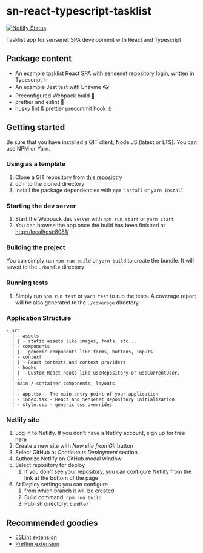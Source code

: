 # sn-react-typescript-tasklist

[![Netlify Status](https://api.netlify.com/api/v1/badges/96f402b6-25af-4cc5-9dd2-6778cf6ab5b0/deploy-status)](https://app.netlify.com/sites/sntasklist/deploys)
 
Tasklist app for sensenet SPA development with React and Typescript

## Package content

- An example tasklist React SPA with sensenet repository login, written in Typescript ✨
- An example Jest test with Enzyme 👓
- Preconfigured Webpack build 🧱
- prettier and eslint 💅
- husky lint & prettier precommit hook ⚓

## Getting started

Be sure that you have installed a GIT client, Node.JS (latest or LTS). You can use NPM or Yarn.

### Using as a template

1. Clone a GIT repository from [this reposiotry](https://github.com/VargaJoe/sn-miniapp-tasklist)
1. cd into the cloned directory
1. Install the package dependencies with `npm install` or `yarn install`

### Starting the dev server

1. Start the Webpack dev server with `npm run start` or `yarn start`
1. You can browse the app once the build has been finished at [http://localhost:8081/](http://localhost:8081/)

### Building the project

You can simply run `npm run build` or `yarn build` to create the bundle. It will saved to the `./bundle` directory

### Running tests

1. Simply run `npm run test` or `yarn test` to run the tests. A coverage report will be also generated to the `./coverage` directory

### Application Structure

```
- src
  | - assets
  | | - static assets like images, fonts, etc...
  | - components
  | | - generic components like forms, buttons, inputs
  | - context
  | | - React contexts and context providers
  | - hooks
  | | - Custom React hooks like useRepository or useCurrentUser.
  | ...
  | main / container components, layouts
  | ...
  | - app.tsx - The main entry point of your application
  | - index.tsx - React and Sensenet Repository initialization
  | - style.css - generic css overrides
```

### Netlify site

1. Log in to Netlify. If you don't have a Netlify account, sign up for free [here](https://www.netlify.com/)
1. Create a new site with _New site from Git_ button
1. Select GitHub at _Continuous Deployment_ section
1. Authorize Netlify on GitHub modal window
1. Select repository for deploy
    1. If you don't see your repository, you can configure Netlify from the link at the bottom of the page
1. At Deploy settings you can configure 
    1. from which branch it will be created
    1. Build command: `npm run build`
    1. Publish directory: `bundle/`


## Recommended goodies

- [ESLint extension](https://marketplace.visualstudio.com/items?itemName=dbaeumer.vscode-eslint)
- [Prettier extension](https://marketplace.visualstudio.com/items?itemName=esbenp.prettier-vscode)
